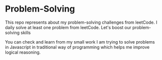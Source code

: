 # Problem-Solving
This repo represents about my problem-solving challenges from leetCode. I daily solve at least one problem from leetCode. Let's boost our problem-solving skills

You can check and learn from my small work
I am trying to solve problems in Javascript in traditional way of programming which helps me improve logical reasoning.
